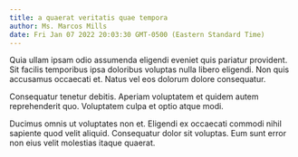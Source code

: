 ```yaml
---
title: a quaerat veritatis quae tempora
author: Ms. Marcos Mills
date: Fri Jan 07 2022 20:03:30 GMT-0500 (Eastern Standard Time)
---
```

Quia ullam ipsam odio assumenda eligendi eveniet quis pariatur provident. Sit facilis temporibus ipsa doloribus voluptas nulla libero eligendi. Non quis accusamus occaecati et. Natus vel eos dolorum dolore consequatur.

 Consequatur tenetur debitis. Aperiam voluptatem et quidem autem reprehenderit quo. Voluptatem culpa et optio atque modi.

 Ducimus omnis ut voluptates non et. Eligendi ex occaecati commodi nihil sapiente quod velit aliquid. Consequatur dolor sit voluptas. Eum sunt error non eius velit molestias itaque quaerat.